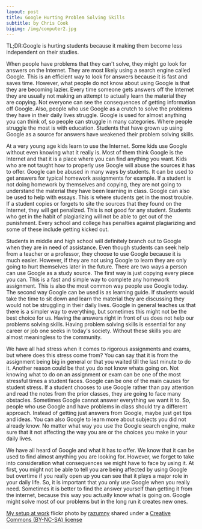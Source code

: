 ```yaml
---
layout: post
title: Google Hurting Problem Solving Skills
subtitle: by Chris Cook
bigimg: /img/computer2.jpg
---
```

TL;DR:Google is hurting students because it making them become less independent on their studies.

When people have problems that they can't solve, they might go look for answers on the Internet. They are most likely using a search engine called Google. This is an efficient way to look for answers because it is fast and saves time. However, what people do not know about using Google is that they are becoming lazier. Every time someone gets answers off the Internet they are usually not making an attempt to actually learn the material they are copying. Not everyone can see the consequences of getting information off Google. Also, people who use Google as a crutch to solve the problems they have in their daily lives struggle. Google is used for almost anything you can think of, so people can struggle in many categories. Where people struggle the most is with education. Students that have grown up using Google as a source for answers have weakened their problem solving skills.

At a very young age kids learn to use the Internet. Some kids use Google without even knowing what it really is. Most of them think Google is the Internet and that it is a place where you can find anything you want. Kids who are not taught how to properly use Google will abuse the sources it has to offer. Google can be abused in many ways by students. It can be used to get answers for typical homework assignments for example. If a student is not doing homework by themselves and copying, they are not going to understand the material they have been learning in class. Google can also be used to help with essays. This is where students get in the most trouble. If a student copies or forgets to site the sources that they found on the Internet, they will get penalized. This is not good for any student. Students who get in the habit of plagiarizing will not be able to get out of the punishment. Every school and college has penalties against plagiarizing and some of these include getting kicked out.

Students in middle and high school will definitely branch out to Google when they are in need of assistance. Even though students can seek help from a teacher or a professor, they choose to use Google because it is much easier. However, if they are not using Google to learn they are only going to hurt themselves later in the future. There are two ways a person can use Google as a study source. The first way is just copying every piece you can. This is a fast and simple way to complete any homework assignment. This is also the most common way people use Google today. The second way Google can be used is as learning guide. If students would take the time to sit down and learn the material they are discussing they would not be struggling in their daily lives. Google in general teaches us that there is a simpler way to everything, but sometimes this might not be the best choice for us. Having the answers right in front of us does not help our problems solving skills. Having problem solving skills is essential for any career or job one seeks in today's society. Without these skills you are almost meaningless to the community.

We have all had stress when it comes to rigorous assignments and exams, but where does this stress come from? You can say that it is from the assignment being big in general or that you waited till the last minute to do it. Another reason could be that you do not know whats going on. Not knowing what to do on an assignment or exam can be one of the most stressful times a student faces. Google can be one of the main causes for student stress. If a student chooses to use Google rather than pay attention and read the notes from the prior classes, they are going to face many obstacles. Sometimes Google cannot answer everything we want it to. So, people who use Google and have problems in class should try a different approach. Instead of getting just answers from Google, maybe just get tips and ideas. You can also Google to learn more about subjects you did not already know. No matter what way you use the Google search engine, make sure that it not affecting the way you are or the choices you make in your daily lives.

We have all heard of Google and what it has to offer. We know that it can be used to find almost anything you are looking for. However, we forget to take into consideration what consequences we might have to face by using it. At first, you might not be able to tell you are being affected by using Google but overtime if you really open up you can see that it plays a major role in your daily life. So, it is important that you only use Google when you really need. Sometimes it is better to find the answer yourself than getting it from the internet, because this way you actually know what is going on. Google might solve most of our problems but in the long run it creates new ones.


<a title="My setup at work" href="https://flickr.com/photos/alrod/1401249466">My setup at work</a> flickr photo by <a href="https://flickr.com/people/alrod">razumny</a> shared under a <a href="https://creativecommons.org/licenses/by-nc-sa/2.0/">Creative Commons (BY-NC-SA) license</a> </small>
